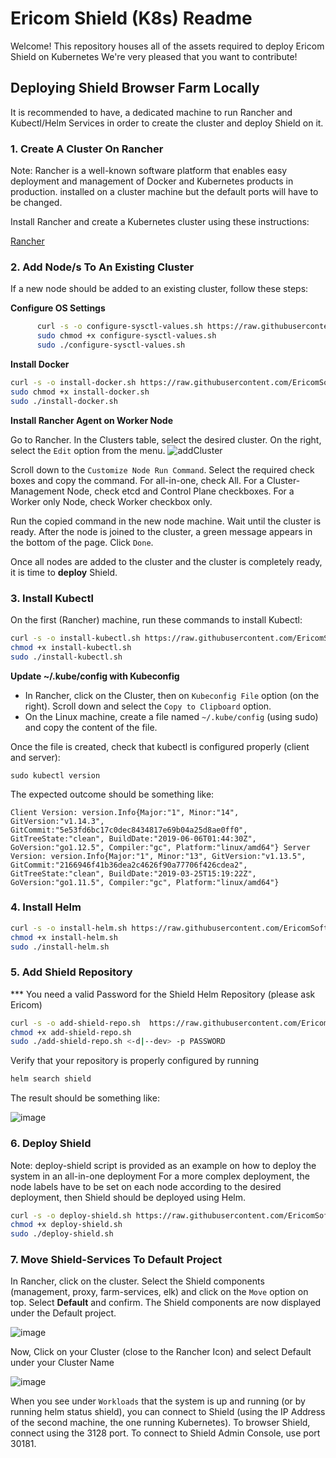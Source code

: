 # Ericom Shield (K8s) Readme

Welcome! This repository houses all of the assets required to deploy Ericom Shield on Kubernetes
We're very pleased that you want to contribute!

## Deploying Shield Browser Farm Locally

It is recommended to have, a dedicated machine to run Rancher and Kubectl/Helm Services in order to create the cluster and deploy Shield on it.

### 1. Create A Cluster On Rancher

Note: Rancher is a well-known software platform that enables easy deployment and management of Docker and Kubernetes products in production.  installed on a cluster machine but the default ports will have to be changed.
     
Install Rancher and create a Kubernetes cluster using these instructions:

[Rancher](https://github.com/EricomSoftwareLtd/Shield/blob/Dev/Kube/Rancher-README.md)


### 2. Add Node/s To An Existing Cluster

If a new node should be added to an existing cluster, follow these steps:

**Configure OS Settings**

```bash
      curl -s -o configure-sysctl-values.sh https://raw.githubusercontent.com/EricomSoftwareLtd/Shield/Dev/Kube/scripts/configure-sysctl-values.sh
      sudo chmod +x configure-sysctl-values.sh
      sudo ./configure-sysctl-values.sh
```

**Install Docker**

```bash
curl -s -o install-docker.sh https://raw.githubusercontent.com/EricomSoftwareLtd/Shield/Dev/Kube/scripts/install-docker.sh
sudo chmod +x install-docker.sh
sudo ./install-docker.sh
```

**Install Rancher Agent on Worker Node**

Go to Rancher. In the Clusters table, select the desired cluster. On the right, select the ``Edit`` option from the menu.
![addCluster](https://user-images.githubusercontent.com/24224420/59359118-75771680-8d36-11e9-9ab0-3249f1e15210.png)

Scroll down to the ``Customize Node Run Command``. Select the required check boxes and copy the command.
For all-in-one, check All.
For a Cluster-Management Node, check etcd and Control Plane checkboxes.
For a Worker only Node, check Worker checkbox only.

Run the copied command in the new node machine. Wait until the cluster is ready.
After the node is joined to the cluster, a green message appears in the bottom of the page. Click ``Done``.

Once all nodes are added to the cluster and the cluster is completely ready, it is time to **deploy** Shield.

### 3. Install Kubectl

On the first (Rancher) machine, run these commands to install Kubectl:

```bash
curl -s -o install-kubectl.sh https://raw.githubusercontent.com/EricomSoftwareLtd/Shield/Dev/Kube/scripts/install-kubectl.sh
chmod +x install-kubectl.sh
sudo ./install-kubectl.sh
```
**Update ~/.kube/config with Kubeconfig**

* In Rancher, click on the Cluster, then on ``Kubeconfig File`` option (on the right). Scroll down and select the ``Copy to Clipboard`` option.
* On the Linux machine, create a file named ``~/.kube/config`` (using sudo) and copy the content of the file.
 
Once the file is created, check that kubectl is configured properly (client and server):

``sudo kubectl version``

The expected outcome should be something like:

``Client Version: version.Info{Major:"1", Minor:"14", GitVersion:"v1.14.3", GitCommit:"5e53fd6bc17c0dec8434817e69b04a25d8ae0ff0", GitTreeState:"clean", BuildDate:"2019-06-06T01:44:30Z", GoVersion:"go1.12.5", Compiler:"gc", Platform:"linux/amd64"}
Server Version: version.Info{Major:"1", Minor:"13", GitVersion:"v1.13.5", GitCommit:"2166946f41b36dea2c4626f90a77706f426cdea2", GitTreeState:"clean", BuildDate:"2019-03-25T15:19:22Z", GoVersion:"go1.11.5", Compiler:"gc", Platform:"linux/amd64"}
``

### 4. Install Helm

```bash
curl -s -o install-helm.sh https://raw.githubusercontent.com/EricomSoftwareLtd/Shield/Dev/Kube/scripts/install-helm.sh
chmod +x install-helm.sh
sudo ./install-helm.sh
```

### 5. Add Shield Repository
*** You need a valid Password for the Shield Helm Repository (please ask Ericom)

```bash
curl -s -o add-shield-repo.sh  https://raw.githubusercontent.com/EricomSoftwareLtd/Shield/Dev/Kube/scripts/add-shield-repo.sh
chmod +x add-shield-repo.sh
sudo ./add-shield-repo.sh <-d|--dev> -p PASSWORD
```

Verify that your repository is properly configured by running

```bash
helm search shield
```

The result should be something like:

![image](https://user-images.githubusercontent.com/24224420/59362670-8a56a880-8d3c-11e9-9b68-754f726177eb.png)

### 6. Deploy Shield
Note: deploy-shield script is provided as an example on how to deploy the system in an all-in-one deployment
For a more complex deployment, the node labels have to be set on each node according to the desired deployment, 
then Shield should be deployed using Helm.

```bash
curl -s -o deploy-shield.sh https://raw.githubusercontent.com/EricomSoftwareLtd/Shield/Dev/Kube/scripts/deploy-shield.sh
chmod +x deploy-shield.sh
sudo ./deploy-shield.sh
```

### 7. Move Shield-Services To Default Project

In Rancher, click on the cluster.
Select the Shield components (management, proxy, farm-services, elk) and click on the ``Move`` option on top. 
Select **Default** and confirm. The Shield components are now displayed under the Default project.

![image](https://user-images.githubusercontent.com/24224420/59365676-9e50d900-8d41-11e9-97bb-8d088ef63b89.png)

Now, Click on your Cluster (close to the Rancher Icon) and select Default under your Cluster Name

![image](https://user-images.githubusercontent.com/24224420/59365822-e3750b00-8d41-11e9-8483-801a5fea47fb.png)


When you see under ``Workloads`` that the system is up and running (or by running helm status shield),
you can connect to Shield (using the IP Address of the second machine, the one running Kubernetes).
To browser Shield, connect using the 3128 port. 
To connect to Shield Admin Console, use port 30181.
